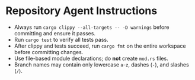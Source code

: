 # Repository Agent Instructions

- Always run `cargo clippy --all-targets -- -D warnings` before committing and ensure it passes.
- Run `cargo test` to verify all tests pass.
- After clippy and tests succeed, run `cargo fmt` on the entire workspace before committing changes.
- Use file-based module declarations; do **not** create `mod.rs` files.
- Branch names may contain only lowercase `a`-`z`, dashes (`-`), and slashes (`/`).
